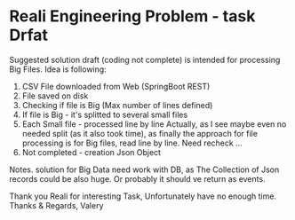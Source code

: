 # Reali Engineering Problem - task Drfat

Suggested solution draft (coding not complete) is intended for processing Big Files.
Idea is following:
1. CSV File downloaded from Web (SpringBoot REST)
2. File saved on disk
3. Checking if file is Big (Max number of lines defined)
4. If file is Big - it's splitted to several  small files
5. Each Small file - processed line by line
	Actually, as I see maybe even no needed split (as it also took time),
	as finally the approach for file processing is for Big files, read line by line. Need recheck ...
6. Not completed - creation Json Object

Notes. solution for Big Data need work with DB, as The Collection of Json records could be also huge. Or probably it should ve return as events.

Thank you Reali for interesting Task,
Unfortunately have no enough time.
Thanks & Regards,
Valery